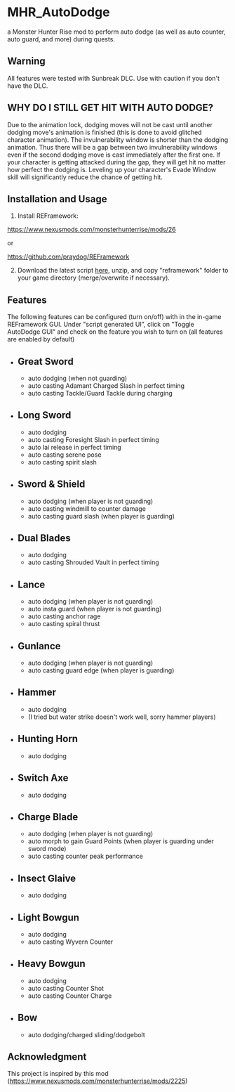 # MHR_AutoDodge

a Monster Hunter Rise mod to perform auto dodge (as well as auto counter, auto guard, and more) during quests.


## Warning

All features were tested with Sunbreak DLC. Use with caution if you don't have the DLC.

## WHY DO I STILL GET HIT WITH AUTO DODGE?

Due to the animation lock, dodging moves will not be cast until another dodging move's animation is finished (this is done to avoid glitched character animation). The invulnerability window is shorter than the dodging animation. Thus there will be a gap between two invulnerability windows even if the second dodging move is cast immediately after the first one. If your character is getting attacked during the gap, they will get hit no matter how perfect the dodging is. Leveling up your character's Evade Window skill will significantly reduce the chance of getting hit. 

## Installation and Usage

1. Install REFramework:

https://www.nexusmods.com/monsterhunterrise/mods/26

or 

https://github.com/praydog/REFramework

2. Download the latest script <a href="https://github.com/Atomoxide/MHR_AutoDodge/releases">here</a>, unzip, and copy "reframework" folder to your game directory (merge/overwrite if necessary).

## Features

The following features can be configured (turn on/off) with in the in-game REFramework GUI. Under "script generated UI", click on "Toggle AutoDodge GUI" and check on the feature you wish to turn on (all features are enabled by default)

- Great Sword
  - 
  - auto dodging (when not guarding)
  - auto casting Adamant Charged Slash in perfect timing
  - auto casting Tackle/Guard Tackle during charging
- Long Sword
  - 
  - auto dodging
  - auto casting Foresight Slash in perfect timing
  - auto Iai release in perfect timing
  - auto casting serene pose
  - auto casting spirit slash
- Sword & Shield
  - 
  - auto dodging (when player is not guarding)
  - auto casting windmill to counter damage
  - auto casting guard slash (when player is guarding)
- Dual Blades
  - 
  - auto dodging
  - auto casting Shrouded Vault in perfect timing
- Lance
  - 
  - auto dodging (when player is not guarding)
  - auto insta guard (when player is not guarding)
  - auto casting anchor rage
  - auto casting spiral thrust
- Gunlance
  - 
  - auto dodging (when player is not guarding)
  - auto casting guard edge (when player is guarding)
- Hammer
  - 
  - auto dodging
  - (I tried but water strike doesn't work well, sorry hammer players)
- Hunting Horn
  - 
  - auto dodging
- Switch Axe
  - 
  - auto dodging
- Charge Blade
  - 
  - auto dodging (when player is not guarding)
  - auto morph to gain Guard Points (when player is guarding under sword mode) 
  - auto casting counter peak performance
- Insect Glaive
  - 
  - auto dodging
- Light Bowgun
  - 
  - auto dodging
  - auto casting Wyvern Counter
- Heavy Bowgun
  - 
  - auto dodging
  - auto casting Counter Shot
  - auto casting Counter Charge
- Bow
  - 
  - auto dodging/charged sliding/dodgebolt

## Acknowledgment
This project is inspired by this mod (https://www.nexusmods.com/monsterhunterrise/mods/2225)
